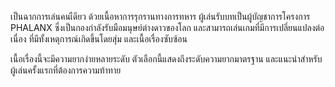 เป็นฉากการเล่นคนเืดียว ด้วยเนื้อหาการรุกรานทางการทหาร ผู้เล่นรับบทเป็นผู้บัญชาการโครงการ
PHALANX ซึ่งเป็นกองกำลังรับมือมนุษย์ต่างดาวของโลก
และสามารถเล่นเกมที่มีการเปลี่ยนแปลงต่อเนื่อง ที่มีทั้งเหตุการณ์เกิดขึ้นโดยสุ่ม
และเนื้อเรื่องซับซ้อน

เนื้อเรื่องนี้จะมีความยากง่ายหลายระดับ ตัวเลือกนี้แสดงถึงระดับความยากมาตรฐาน
และแนะนำสำหรับผู้เล่นครั้งแรกที่ต้องการความท้าทาย